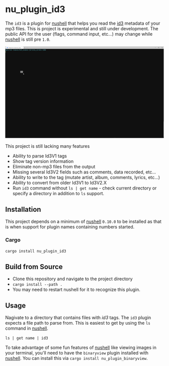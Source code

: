 # nu_plugin_id3

The `id3` is a plugin for [nushell](https://www.nushell.sh) that helps you read the [id3](https://en.wikipedia.org/wiki/ID3) metadata of your mp3 files.
This is project is experimental and still under development.
The public API for the user (flags, command input, etc...) may change while [nushell](https://www.nushell.sh) is still pre `1.0`.

![Example of id3](images/nushell.gif "Example of id3")

This project is still lacking many features
- Ability to parse Id3V1 tags
- Show tag version information
- Eliminate non-mp3 files from the output
- Missing several Id3V2 fields such as comments, data recorded, etc...
- Ability to write to the tag (mutate artist, album, comments, lyrics, etc...)
- Ability to convert from older Id3V1 to Id3V2.X
- Run `id3` command without `ls | get name` - check current directory or specify a directory in addition to `ls` support.

## Installation

This project depends on a minimum of [nushell](https://www.nushell.sh) `0.10.0` to be installed as that is when support for plugin names containing numbers started.

### Cargo
`cargo install nu_plugin_id3`

## Build from Source
- Clone this repository and navigate to the project directory
- `cargo install --path .`
- You may need to restart nushell for it to recognize this plugin.

## Usage

Nagivate to a directory that contains files with _id3_ tags.
The `id3` plugin expects a file path to parse from.
This is easiest to get by using the `ls` command in [nushell](https://www.nushell.sh).

```
ls | get name | id3
```

To take advantage of some fun features of [nushell](https://www.nushell.sh) like viewing images in your terminal,
you'll need to have the `binaryview` plugin installed with [nushell](https://www.nushell.sh).
You can install this via `cargo install nu_plugin_binaryview`. 
